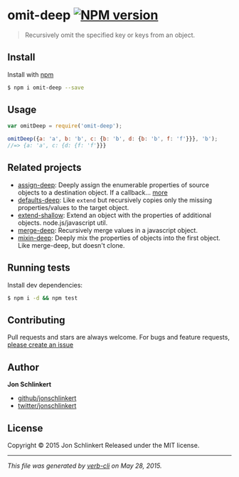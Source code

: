 # omit-deep [![NPM version](https://badge.fury.io/js/omit-deep.svg)](http://badge.fury.io/js/omit-deep)

> Recursively omit the specified key or keys from an object.

## Install

Install with [npm](https://www.npmjs.com/)

```sh
$ npm i omit-deep --save
```

## Usage

```js
var omitDeep = require('omit-deep');

omitDeep({a: 'a', b: 'b', c: {b: 'b', d: {b: 'b', f: 'f'}}}, 'b');
//=> {a: 'a', c: {d: {f: 'f'}}}
```

## Related projects

* [assign-deep](https://github.com/jonschlinkert/assign-deep): Deeply assign the enumerable properties of source objects to a destination object. If a callback… [more](https://github.com/jonschlinkert/assign-deep)
* [defaults-deep](https://github.com/jonschlinkert/defaults-deep): Like `extend` but recursively copies only the missing properties/values to the target object.
* [extend-shallow](https://github.com/jonschlinkert/extend-shallow): Extend an object with the properties of additional objects. node.js/javascript util.
* [merge-deep](https://github.com/jonschlinkert/merge-deep): Recursively merge values in a javascript object.
* [mixin-deep](https://github.com/jonschlinkert/mixin-deep): Deeply mix the properties of objects into the first object. Like merge-deep, but doesn't clone.

## Running tests

Install dev dependencies:

```sh
$ npm i -d && npm test
```

## Contributing

Pull requests and stars are always welcome. For bugs and feature requests, [please create an issue](https://github.com/jonschlinkert/omit-deep/issues/new)

## Author

**Jon Schlinkert**

+ [github/jonschlinkert](https://github.com/jonschlinkert)
+ [twitter/jonschlinkert](http://twitter.com/jonschlinkert)

## License

Copyright © 2015 Jon Schlinkert
Released under the MIT license.

***

_This file was generated by [verb-cli](https://github.com/assemble/verb-cli) on May 28, 2015._
